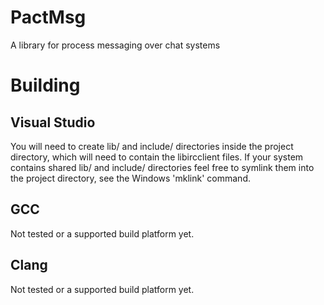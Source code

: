 PactMsg
=======
A library for process messaging over chat systems


Building
========
Visual Studio
-------------
You will need to create lib/ and include/ directories inside the project directory, which will need to contain the libircclient files.
If your system contains shared lib/ and include/ directories feel free to symlink them into the project directory, see the Windows 'mklink' command.

GCC
---
Not tested or a supported build platform yet.

Clang
-----
Not tested or a supported build platform yet.
